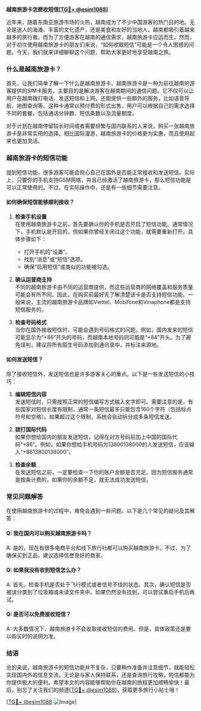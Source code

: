 **越南旅游卡怎麽收短信[[TG💪+ @esim1088](https://t.me/s/esim1088)]**

近年来，随着东南亚旅游市场的火热，越南成为了不少中国游客的热门目的地。无论是迷人的海滩、丰富的文化遗产，还是美食和友好的当地人，越南都吸引着越来越多的旅行者。而为了方便游客在越南的通信需求，越南旅游卡应运而生。然而，对于初次使用越南旅游卡的朋友们来说，“如何收取短信”可能是一个令人困惑的问题。今天，我们就来详细聊聊这个问题，帮助大家更好地享受越南之旅。

### 什么是越南旅游卡？

首先，让我们简单了解一下什么是越南旅游卡。越南旅游卡是一种为前往越南的游客提供的SIM卡服务，主要目的是解决游客在越南期间的通信问题。它不仅可以让用户在越南拨打电话、发送短信和上网，还能提供一些额外的服务，比如语音导航、地图查询等。这种卡通常以预付费的形式出售，用户可以根据自己的需求选择不同的套餐，包括通话分钟数、短信条数以及流量额度。

对于计划在越南停留较长时间或者需要频繁与国内联系的人来说，购买一张越南旅游卡是非常实用的选择。相比国际漫游，越南旅游卡的价格更为实惠，而且使用起来也更加灵活。

### 越南旅游卡的短信功能

提到短信功能，很多游客可能会担心自己在国外是否能正常接收和发送短信。实际上，只要你的手机支持GSM网络，并且已经激活了越南旅游卡，那么短信功能是可以正常使用的。不过，在实际操作中，还是有一些细节需要注意。

#### 如何确保短信能够顺利接收？

1. **检查手机设置**  
   在使用越南旅游卡之前，首先要确认你的手机是否开启了短信功能。通常情况下，手机默认是开启的，但如果你曾经关闭过这个功能，就需要重新打开。具体步骤如下：
   - 打开手机的“设置”。
   - 找到“消息”或“短信”选项。
   - 确保“启用短信”或类似的功能被勾选。

2. **确认运营商支持**  
   不同的越南旅游卡由不同的运营商提供，而这些运营商的网络覆盖和服务质量可能会有所不同。因此，在购买前最好先了解清楚该卡是否支持短信功能。一般来说，主流的越南旅游卡品牌如Viettel、Mobifone和Vinaphone都是支持短信服务的。

3. **检查号码格式**  
   当你在国外接收短信时，可能会遇到号码格式的问题。例如，国内发来的短信可能显示为“+86”开头的号码，而越南本地号码则可能是“+84”开头。为了避免误判，建议将所有陌生号码添加到通讯录中，并标注来源地。

#### 如何发送短信？

除了接收短信外，发送短信也是许多游客关心的重点。以下是一些发送短信的小技巧：

1. **编辑短信内容**  
   发送短信时，只需按照正常的短信编写方式输入文字即可。需要注意的是，有些国家对短信长度有限制，通常一条短信最多只能包含160个字符（包括标点符号和空格）。如果超过这个限制，系统会自动拆分成多条短信发送。

2. **拨打国际代码**  
   如果你想给国内的朋友发送短信，记得在对方号码前加上中国的国际代码“+86”。例如，如果你想给手机号码为13800138000的人发送短信，应该输入“+8613800138000”。

3. **检查余额**  
   在发送短信之前，一定要检查一下你的账户余额是否充足。因为短信服务通常是按条计费的，如果你的余额不足，就无法成功发送短信。

### 常见问题解答

在使用越南旅游卡的过程中，难免会遇到一些问题。以下是几个常见的疑问及其解答：

#### Q: 我在国内可以购买越南旅游卡吗？
A: 是的，现在有很多电商平台和线下旅行社都可以购买越南旅游卡。不过，为了确保买到正品，建议选择信誉良好的商家。

#### Q: 如果我没有收到短信怎么办？
A: 首先，检查手机是否处于飞行模式或者信号不佳的状态。其次，确认短信是否被误分类到了垃圾箱或未读文件夹中。如果仍然没有找到，可以尝试重启手机后再试。

#### Q: 是否可以免费接收短信？
A: 大多数情况下，越南旅游卡不会收取接收短信的费用。但是，具体政策还是要以购买时的说明为准。

### 结语

总的来说，越南旅游卡的短信功能并不复杂，只要稍作准备并注意细节，就能轻松实现国内外的信息交流。无论是与家人保持联系，还是查询旅行攻略，短信都能为你提供极大的便利。希望本文的内容能够帮助你在越南的旅程更加顺畅愉快！最后，别忘了关注我们的频道[[TG💪+ @esim1088](https://t.me/s/esim1088)]，获取更多旅行小贴士哦！

[[TG💪+ @esim1088](https://t.me/s/esim1088) ![Image](https://i.postimg.cc/4NQfJmqS/Snipaste-2025-05-13-00-14-12.png)]